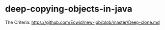 # deep-copying-objects-in-java
The Criteria: https://github.com/Ecwid/new-job/blob/master/Deep-clone.md
